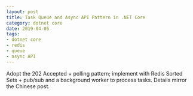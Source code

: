 ```yaml
---
layout: post
title: Task Queue and Async API Pattern in .NET Core
category: dotnet core
date: 2019-04-05
tags:
- dotnet core
- redis
- queue
- async API
---
```


Adopt the 202 Accepted + polling pattern; implement with Redis Sorted Sets + pub/sub and a background worker to process tasks. Details mirror the Chinese post.

